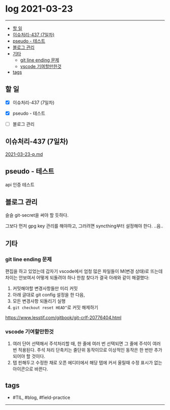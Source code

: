 # log 2021-03-23

--------------------------

- [할 일](#할-일)
- [이슈처리-437 (7일차)](#이슈처리-437-7일차)
- [pseudo - 테스트](#pseudo---테스트)
- [블로그 관리](#블로그-관리)
- [기타](#기타)
  - [git line ending 문제](#git-line-ending-문제)
  - [vscode 기여할만한것](#vscode-기여할만한것)
- [tags](#tags)

## 할 일

- [x] 이슈처리-437 (7일차)
- [x] pseudo - 테스트
- [ ] 블로그 관리


## 이슈처리-437 (7일차)


[2021-03-23-p.md](./2021-03-23-p.md)

## pseudo - 테스트

api 인증 테스트


## 블로그 관리

슬슬 git-secret을 써야 할 듯하다.

그보다 먼저 gpg key 관리를 해야하고, 그러려면 syncthing부터 설정해야 한다. ..음..

## 기타

### git line ending 문제

편집을 하고 있었는데 갑자기 vscode에서 엄청 많은 파일들이 M(변경 상태)로 뜨는데 차이는 안보여서 어떻게 되돌려야 하나 한참 찾다가 결국 아래와 같이 해결했다:
1. 커밋해야할 변경사항들만 미리 커밋
2. 아래 글대로 git config 설정을 한 다음,
3. 모든 변경사항 되돌리기 실행
4. `git checkout reset HEAD^`로 커밋 해제하기 

https://www.lesstif.com/gitbook/git-crlf-20776404.html


### vscode 기여할만한것

1. 여러 단어 선택해서 주석처리할 때, 한 줄에 여러 번 선택되면 그 줄에 주석이 여러 번 적용된다. 주석 처리 단축키는 줄단위 동작이므로 이상적인 동작은 한 번만 추가되어야 할 것이다.
2. 탭 핀해두고 수정한 채로 오픈 에디터에서 해당 탭에 커서 올릴때 수정 표시가 없는 아이콘으로 바뀐다.

## tags
- \#TIL, \#blog, \#field-practice

--------------------------

